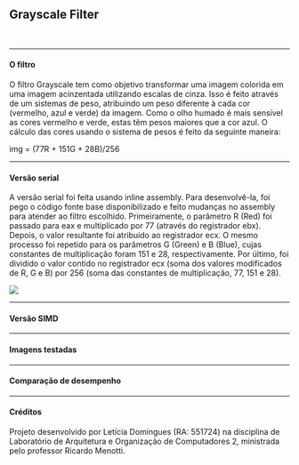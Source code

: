 <h2>Grayscale Filter</h2></br>
<hr>
<h4>O filtro</h4>

O filtro Grayscale tem como objetivo transformar uma imagem colorida em uma imagem acinzentada utilizando escalas de cinza. Isso é feito através de um sistemas de peso, atribuindo um peso diferente à cada cor (vermelho, azul e verde) da imagem. Como o olho humado é mais sensível as cores vermelho e verde, estas têm pesos maiores que a cor azul. O cálculo das cores usando o sistema de pesos é feito da seguinte maneira:

img = (77R + 151G + 28B)/256


<hr>
<h4>Versão serial</h4>

A versão serial foi feita usando inline assembly. Para desenvolvê-la, foi pego o código fonte base disponibilizado e feito mudanças no assembly para atender ao filtro escolhido. 
Primeiramente, o parâmetro R (Red) foi passado para eax e multiplicado por 77 (através do registrador ebx). Depois, o valor resultante foi atribuído ao registrador ecx. O mesmo processo foi repetido para os parâmetros G (Green) e B (Blue), cujas constantes de multiplicação foram 151 e 28, respectivamente. Por último, foi dividido o valor contido no registrador ecx (soma dos valores modificados de R, G e B) por 256 (soma das constantes de multiplicação, 77, 151 e 28). 

<img src="http://i.imgur.com/f6svIEg.png"></img>

<hr>
<h4>Versão SIMD</h4>


<hr>
<h4>Imagens testadas</h4>


<hr>
<h4>Comparação de desempenho</h4>


<hr>
<h4>Créditos</h4>

Projeto desenvolvido por Letícia Domingues (RA: 551724) na disciplina de Laboratório de Arquitetura e Organização de Computadores 2, ministrada pelo professor Ricardo Menotti.
